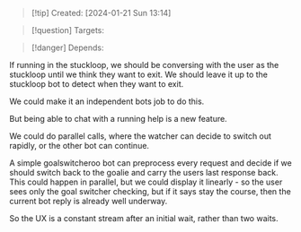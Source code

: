 
>[!tip] Created: [2024-01-21 Sun 13:14]

>[!question] Targets: 

>[!danger] Depends: 

If running in the stuckloop, we should be conversing with the user as the stuckloop until we think they want to exit.  We should leave it up to the stuckloop bot to detect when they want to exit.

We could make it an independent bots job to do this.

But being able to chat with a running help is  a new feature.

We could do parallel calls, where the watcher can decide to switch out rapidly, or the other bot can continue.

A simple goalswitcheroo bot can preprocess every request and decide if we should switch back to the goalie and carry the users last response back.  This could happen in parallel, but we could display it linearly - so the user sees only the goal switcher checking, but if it says stay the course, then the current bot reply is already well underway.

So the UX is a constant stream after an initial wait, rather than two waits.